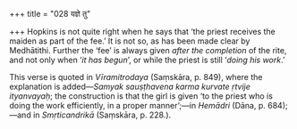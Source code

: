 +++
title = "028 यज्ञे तु"

+++
Hopkins is not quite right when he says that ‘the priest receives the
maiden as part of the fee.’ It is not so, as has been made clear by
Medhātithi. Further the ‘fee’ is always given *after the completion* of
the rite, and not only when ‘*it has begun*’, or while the priest is
still ‘*doing his work*.’

This verse is quoted in *Vīramitrodaya* (Saṃskāra, p. 849), where the
explanation is added—*Samyak sauṣṭhavena karma kurvate ṛtvije
ityanvayaḥ*; the construction is that the girl is given ‘to the priest
who is doing the work efficiently, in a proper manner’;—in *Hemādri*
(Dāna, p. 684);—and in *Smṛticandrikā* (Saṃskāra, p. 228.).


